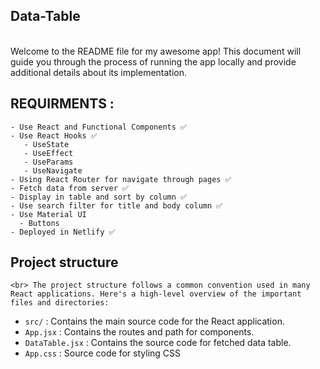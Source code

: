  ## Data-Table 
   <br> Welcome to the README file for my awesome app! This document will guide you through the process of running the app locally and provide additional details about its             implementation.
   
 ## REQUIRMENTS : 
    - Use React and Functional Components ✅
    - Use React Hooks ✅
       - UseState
       - UseEffect
       - UseParams
       - UseNavigate
    - Using React Router for navigate through pages ✅
    - Fetch data from server ✅
    - Display in table and sort by column ✅
    - Use search filter for title and body column ✅
    - Use Material UI
      - Buttons
    - Deployed in Netlify ✅
    
 ## Project structure
    <br> The project structure follows a common convention used in many React applications. Here's a high-level overview of the important files and directories:
    
* `src/` :  Contains the main source code for the React application.
* `App.jsx` :  Contains the routes and path for components.
* `DataTable.jsx` :  Contains the source code for fetched data table.
* `App.css` : Source code for styling CSS 

